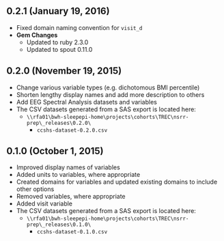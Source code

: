 ## 0.2.1 (January 19, 2016)

- Fixed domain naming convention for `visit_d`
- **Gem Changes**
  - Updated to ruby 2.3.0
  - Updated to spout 0.11.0

## 0.2.0 (November 19, 2015)

- Change various variable types (e.g. dichotomous BMI percentile)
- Shorten lengthy display names and add more description to others
- Add EEG Spectral Analysis datasets and variables
- The CSV datasets generated from a SAS export is located here:
  - `\\rfa01\bwh-sleepepi-home\projects\cohorts\TREC\nsrr-prep\_releases\0.2.0\`
    - `ccshs-dataset-0.2.0.csv`

## 0.1.0 (October 1, 2015)

- Improved display names of variables
- Added units to variables, where appropriate
- Created domains for variables and updated existing domains to include other options
- Removed variables, where appropriate
- Added visit variable
- The CSV datasets generated from a SAS export is located here:
  - `\\rfa01\bwh-sleepepi-home\projects\cohorts\TREC\nsrr-prep\_releases\0.1.0\`
    - `ccshs-dataset-0.1.0.csv`
